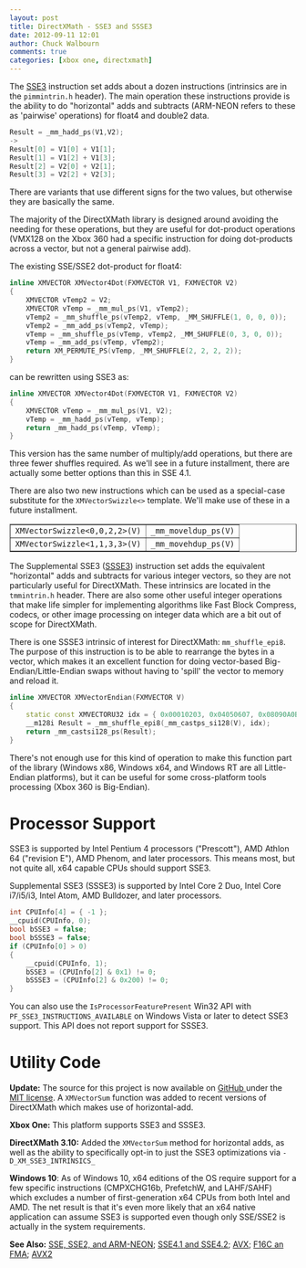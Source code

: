 ```yaml
---
layout: post
title: DirectXMath - SSE3 and SSSE3
date: 2012-09-11 12:01
author: Chuck Walbourn
comments: true
categories: [xbox one, directxmath]
---
```

The <a href="http://en.wikipedia.org/wiki/SSE3">SSE3</a> instruction set adds about a dozen instructions (intrinsics are in the <code>pimmintrin.h</code> header). The main operation these instructions provide is the ability to do "horizontal" adds and subtracts (ARM-NEON refers to these as 'pairwise' operations) for float4 and double2 data.
<!--more-->

```cpp
Result = _mm_hadd_ps(V1,V2);
->
Result[0] = V1[0] + V1[1];
Result[1] = V1[2] + V1[3];
Result[2] = V2[0] + V2[1];
Result[3] = V2[2] + V2[3];
```

There are variants that use different signs for the two values, but otherwise they are basically the same.

The majority of the DirectXMath library is designed around avoiding the needing for these operations, but they are useful for dot-product operations (VMX128 on the Xbox 360 had a specific instruction for doing dot-products across a vector, but not a general pairwise add).

The existing SSE/SSE2 dot-product for float4:

```cpp
inline XMVECTOR XMVector4Dot(FXMVECTOR V1, FXMVECTOR V2)
{
    XMVECTOR vTemp2 = V2;
    XMVECTOR vTemp = _mm_mul_ps(V1, vTemp2);
    vTemp2 = _mm_shuffle_ps(vTemp2, vTemp, _MM_SHUFFLE(1, 0, 0, 0));
    vTemp2 = _mm_add_ps(vTemp2, vTemp);
    vTemp = _mm_shuffle_ps(vTemp, vTemp2, _MM_SHUFFLE(0, 3, 0, 0));
    vTemp = _mm_add_ps(vTemp, vTemp2);
    return XM_PERMUTE_PS(vTemp, _MM_SHUFFLE(2, 2, 2, 2));
}
```

can be rewritten using SSE3 as:

```cpp
inline XMVECTOR XMVector4Dot(FXMVECTOR V1, FXMVECTOR V2)
{
    XMVECTOR vTemp = _mm_mul_ps(V1, V2);
    vTemp = _mm_hadd_ps(vTemp, vTemp);
    return _mm_hadd_ps(vTemp, vTemp);
}
```

This version has the same number of multiply/add operations, but there are three fewer shuffles required. As we'll see in a future installment, there are actually some better options than this in SSE 4.1.

There are also two new instructions which can be used as a special-case substitute for the <code>XMVectorSwizzle<></code> template. We'll make use of these in a future installment.

<table border="1">
<tbody>
<tr>
<td><code>XMVectorSwizzle<0,0,2,2>(V)</code></td>
<td><code>_mm_moveldup_ps(V)</code></td>
</tr>
<tr>
<td><code>XMVectorSwizzle<1,1,3,3>(V)</code></td>
<td><code>_mm_movehdup_ps(V)</code></td>
</tr>
</tbody>
</table>

The Supplemental SSE3 (<a href="http://en.wikipedia.org/wiki/SSSE3">SSSE3</a>) instruction set adds the equivalent "horizontal" adds and subtracts for various integer vectors, so they are not particularly useful for DirectXMath. These intrinsics are located in the <code>tmmintrin.h</code> header. There are also some other useful integer operations that make life simpler for implementing algorithms like Fast Block Compress, codecs, or other image processing on integer data which are a bit out of scope for DirectXMath.

There is one SSSE3 intrinsic of interest for DirectXMath: ``mm_shuffle_epi8``. The purpose of this instruction is to be able to rearrange the bytes in a vector, which makes it an excellent function for doing vector-based Big-Endian/Little-Endian swaps without having to 'spill' the vector to memory and reload it.

```cpp
inline XMVECTOR XMVectorEndian(FXMVECTOR V)
{
    static const XMVECTORU32 idx = { 0x00010203, 0x04050607, 0x08090A0B, 0x0C0D0E0F };
    __m128i Result = _mm_shuffle_epi8(_mm_castps_si128(V), idx);
    return _mm_castsi128_ps(Result);
}
```

There's not enough use for this kind of operation to make this function part of the library (Windows x86, Windows x64, and Windows RT are all Little-Endian platforms), but it can be useful for some cross-platform tools processing (Xbox 360 is Big-Endian).

<h1>Processor Support</h1>

SSE3 is supported by Intel Pentium 4 processors ("Prescott"), AMD Athlon 64 ("revision E"), AMD Phenom, and later processors. This means most, but not quite all, x64 capable CPUs should support SSE3.

Supplemental SSE3 (SSSE3) is supported by Intel Core 2 Duo, Intel Core i7/i5/i3, Intel Atom, AMD Bulldozer, and later processors.

```cpp
int CPUInfo[4] = { -1 };
__cpuid(CPUInfo, 0);
bool bSSE3 = false;
bool bSSSE3 = false;
if (CPUInfo[0] > 0)
{
    __cpuid(CPUInfo, 1);
    bSSE3 = (CPUInfo[2] & 0x1) != 0;
    bSSSE3 = (CPUInfo[2] & 0x200) != 0;
}
```

You can also use the <code>IsProcessorFeaturePresent</code> Win32 API with <code>PF_SSE3_INSTRUCTIONS_AVAILABLE</code> on Windows Vista or later to detect SSE3 support. This API does not report support for SSSE3.

<h1>Utility Code</h1>

<strong>Update:</strong> The source for this project is now available on <a href="https://github.com/Microsoft/DirectXMath">GitHub </a>under the <a href="http://opensource.org/licenses/MIT">MIT license</a>. A <code>XMVectorSum</code> function was added to recent versions of DirectXMath which makes use of horizontal-add.

<strong>Xbox One:</strong> This platform supports SSE3 and SSSE3.

<strong>DirectXMath 3.10:</strong> Added the <code>XMVectorSum</code> method for horizontal adds, as well as the ability to specifically opt-in to just the SSE3 optimizations via ``-D_XM_SSE3_INTRINSICS_``

<strong>Windows 10</strong>: As of Windows 10, x64 editions of the OS require support for a few specific instructions (CMPXCHG16b, PrefetchW, and LAHF/SAHF) which excludes a number of first-generation x64 CPUs from both Intel and AMD. The net result is that it's even more likely that an x64 native application can assume SSE3 is supported even though only SSE/SSE2 is actually in the system requirements.

<strong>See Also:</strong> <a href="https://walbourn.github.io/directxmath-sse-sse2-and-arm-neon/">SSE, SSE2, and ARM-NEON</a>; <a href="https://walbourn.github.io/directxmath-sse4-1-and-sse4-2/">SSE4.1 and SSE4.2</a>; <a href="https://walbourn.github.io/directxmath-avx/">AVX</a>; <a href="https://walbourn.github.io/directxmath-f16c-and-fma/">F16C an FMA</a>; <a href="https://walbourn.github.io/directxmath-avx2/">AVX2</a>
